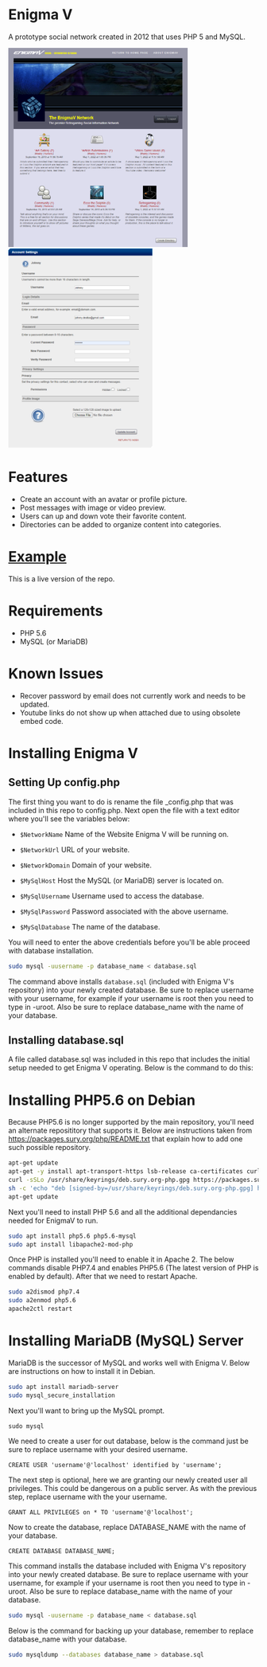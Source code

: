 # Enigma V
A prototype social network created in 2012 that uses PHP 5 and MySQL. 

<img style="height: 400px;" src="https://raw.githubusercontent.com/JohnnyLdeAlba/enigmav/master/enigmav-landing.png" /> <img style="height: 400px;" src="https://raw.githubusercontent.com/JohnnyLdeAlba/enigmav/master/enigmav-edit.png" />

# Features

- Create an account with an avatar or profile picture.
- Post messages with image or video preview.
- Users can up and down vote their favorite content.
- Directories can be added to organize content into categories.

# [Example](https://enigmav.nexusultima.com)

This is a live version of the repo.

# Requirements

- PHP 5.6
- MySQL (or MariaDB)

# Known Issues

- Recover password by email does not currently work and needs to be updated.
- Youtube links do not show up when attached due to using obsolete embed code.

# Installing Enigma V

## Setting Up config.php

The first thing you want to do is rename the file _config.php that was included in this repo to config.php. 
Next open the file with a text editor where you'll see the variables below:

- `$NetworkName` Name of the Website Enigma V will be running on.
- `$NetworkUrl` URL of your website.
- `$NetworkDomain` Domain of your website.

- `$MySqlHost` Host the MySQL (or MariaDB) server is located on.
- `$MySqlUsername` Username used to access the database.
- `$MySqlPassword` Password associated with the above username.
- `$MySqlDatabase` The name of the database.

You will need to enter the above credentials before you'll be able proceed with database installation.

```bash
sudo mysql -uusername -p database_name < database.sql
```

The command above installs `database.sql` (included with Enigma V's repository)
into your newly created database. Be sure to replace username with your
username, for example if your username is root then you need to type in
-uroot. Also be sure to replace database_name with the name of your database.

## Installing database.sql

A file called database.sql was included in this repo that includes the initial setup needed
to get Enigma V operating. Below is the command to do this:

# Installing PHP5.6 on Debian

Because PHP5.6 is no longer supported by the main repository, you'll need an alternate reposititory that supports it.
Below are instructions taken from https://packages.sury.org/php/README.txt that explain how to add one such possible repository.

```bash
apt-get update
apt-get -y install apt-transport-https lsb-release ca-certificates curl
curl -sSLo /usr/share/keyrings/deb.sury.org-php.gpg https://packages.sury.org/php/apt.gpg
sh -c 'echo "deb [signed-by=/usr/share/keyrings/deb.sury.org-php.gpg] https://packages.sury.org/php/ $(lsb_release -sc) main" > /etc/apt/sources.list.d/php.list'
apt-get update
```

Next you'll need to install PHP 5.6 and all the additional dependancies needed for EnigmaV to run.

```bash
sudo apt install php5.6 php5.6-mysql
sudo apt install libapache2-mod-php
```

Once PHP is installed you'll need to enable it in Apache 2. The below commands disable PHP7.4 and enables PHP5.6 (The latest version of PHP is enabled by default).
After that we need to restart Apache.

```bash
sudo a2dismod php7.4
sudo a2enmod php5.6
apache2ctl restart
```

# Installing MariaDB (MySQL) Server

MariaDB is the successor of MySQL and works well with Enigma V. Below are instructions on how to install it in Debian.

```bash
sudo apt install mariadb-server
sudo mysql_secure_installation
```

Next you'll want to bring up the MySQL prompt.

```
sudo mysql
```

We need to create a user for out database, below is the command just be sure to replace
username with your desired username.

```mysql
CREATE USER 'username'@'localhost' identified by 'username';
```

The next step is optional, here we are granting our newly created user all privileges. 
This could be dangerous on a public server. As with the previous step, replace username
with the your username.

```mysql
GRANT ALL PRIVILEGES on * TO 'username'@'localhost';
```

Now to create the database, replace DATABASE_NAME with the name
of your database.

```mysql
CREATE DATABASE DATABASE_NAME;
```

This command installs the database included with Enigma V's repository
into your newly created database. Be sure to replace username with your
username, for example if your username is root then you need to type in
-uroot. Also be sure to replace database_name with the name of your database.

```bash
sudo mysql -uusername -p database_name < database.sql
```

Below is the command for backing up your database, remember
to replace database_name with your database.

```bash
sudo mysqldump --databases database_name > database.sql
```
